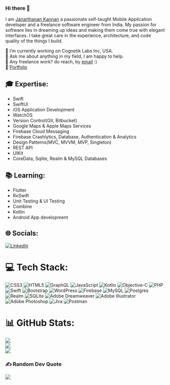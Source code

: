 ### Hi there 👋

I am <a href="https://tjana17.github.io/portfolio/"> Janarthanan Kannan</a> a passionate self-taught Mobile Application developer and a freelance software engineer from India. My passion for software lies in dreaming up ideas and making them come true with elegant interfaces. I take great care in the experience, architecture, and code quality of the things I build.

🔭 I’m currently working on Cognetik Labs Inc, USA.<br/>
💬 Ask me about anything in my field, I am happy to help.<br/>
💼 Any freelance work? do reach, by <a href="mailto:tjana17@gmail.com">email</a> :)<br/>
👔 <a href="https://tjana17.github.io/portfolio/">Portfolio</a>
<!--
**tjana17/tjana17** is a ✨ _special_ ✨ repository because its `README.md` (this file) appears on your GitHub profile.

Here are some ideas to get you started:

- 🔭 I’m currently working on ...
- 🌱 I’m currently learning ...
- 👯 I’m looking to collaborate on ...
- 🤔 I’m looking for help with ...
- 💬 Ask me about ...
- 📫 How to reach me: ...
- 😄 Pronouns: ...
- ⚡ Fun fact: ...
-->

## 🎓 Expertise:
<ul>
  <li>Swift</li>
  <li>SwiftUI</li>
  <li>iOS Application Development</li>
  <li>WatchOS</li>
  <li>Version Control(Git, Bitbucket)</li>
  <li>Google Maps & Apple Maps Services</li>
  <li>Firebase Cloud Messaging</li>
  <li>Firebase Crashlytics, Database, Authentication & Analytics</li>
  <li>Design Patterns(MVC, MVVM, MVP, Singleton)</li>
  <li>REST API</li>
  <li>UIKit</li>
  <li>CoreData, Sqlite, Realm & MySQL Databases</li>
</ul>

## 📚 Learning:
<ul>
  <li class="task-list-item">Flutter</li>
  <li>RxSwift</li>
  <li>Unit Testing & UI Testing</li>
  <li>Combine</li>
  <li>Kotlin</li>
  <li>Android App development</li>
</ul>

## 🌐 Socials:
[![LinkedIn](https://img.shields.io/badge/LinkedIn-%230077B5.svg?logo=linkedin&logoColor=white)](https://linkedin.com/in/https://www.linkedin.com/in/janarthanan-kannan ) 

# 💻 Tech Stack:
![CSS3](https://img.shields.io/badge/css3-%231572B6.svg?style=for-the-badge&logo=css3&logoColor=white) ![HTML5](https://img.shields.io/badge/html5-%23E34F26.svg?style=for-the-badge&logo=html5&logoColor=white) ![GraphQL](https://img.shields.io/badge/-GraphQL-E10098?style=for-the-badge&logo=graphql&logoColor=white) ![JavaScript](https://img.shields.io/badge/javascript-%23323330.svg?style=for-the-badge&logo=javascript&logoColor=%23F7DF1E) ![Kotlin](https://img.shields.io/badge/kotlin-%237F52FF.svg?style=for-the-badge&logo=kotlin&logoColor=white) ![Objective-C](https://img.shields.io/badge/OBJECTIVE--C-%233A95E3.svg?style=for-the-badge&logo=apple&logoColor=white) ![PHP](https://img.shields.io/badge/php-%23777BB4.svg?style=for-the-badge&logo=php&logoColor=white) ![Swift](https://img.shields.io/badge/swift-F54A2A?style=for-the-badge&logo=swift&logoColor=white) ![Bootstrap](https://img.shields.io/badge/bootstrap-%238511FA.svg?style=for-the-badge&logo=bootstrap&logoColor=white) ![WordPress](https://img.shields.io/badge/WordPress-%23117AC9.svg?style=for-the-badge&logo=WordPress&logoColor=white) ![Firebase](https://img.shields.io/badge/Firebase-039BE5?style=for-the-badge&logo=Firebase&logoColor=white) ![MySQL](https://img.shields.io/badge/mysql-%2300000f.svg?style=for-the-badge&logo=mysql&logoColor=white) ![Postgres](https://img.shields.io/badge/postgres-%23316192.svg?style=for-the-badge&logo=postgresql&logoColor=white) ![Realm](https://img.shields.io/badge/Realm-39477F?style=for-the-badge&logo=realm&logoColor=white) ![SQLite](https://img.shields.io/badge/sqlite-%2307405e.svg?style=for-the-badge&logo=sqlite&logoColor=white) ![Adobe Dreamweaver](https://img.shields.io/badge/Adobe%20Dreamweaver-FF61F6.svg?style=for-the-badge&logo=Adobe%20Dreamweaver&logoColor=white) ![Adobe Illustrator](https://img.shields.io/badge/adobe%20illustrator-%23FF9A00.svg?style=for-the-badge&logo=adobe%20illustrator&logoColor=white) ![Adobe Photoshop](https://img.shields.io/badge/adobe%20photoshop-%2331A8FF.svg?style=for-the-badge&logo=adobe%20photoshop&logoColor=white) ![Jira](https://img.shields.io/badge/jira-%230A0FFF.svg?style=for-the-badge&logo=jira&logoColor=white) ![Postman](https://img.shields.io/badge/Postman-FF6C37?style=for-the-badge&logo=postman&logoColor=white)
# 📊 GitHub Stats:
![](https://github-readme-stats.vercel.app/api?username=tjana17&theme=dark&hide_border=false&include_all_commits=true&count_private=true)<br/>
![](https://github-readme-streak-stats.herokuapp.com/?user=tjana17&theme=dark&hide_border=false)<br/>
![](https://github-readme-stats.vercel.app/api/top-langs/?username=tjana17&theme=dark&hide_border=false&include_all_commits=true&count_private=true&layout=compact)

### ✍️ Random Dev Quote
![](https://quotes-github-readme.vercel.app/api?type=horizontal&theme=radical)
